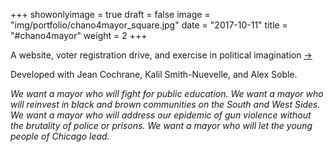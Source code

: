 +++
showonlyimage = true
draft = false
image = "img/portfolio/chano4mayor_square.jpg"
date = "2017-10-11"
title = "#chano4mayor"
weight = 2
+++

A website, voter registration drive, and exercise in political imagination 
[→](http://chanoformayor.com)
<!--more-->

Developed with Jean Cochrane, Kalil Smith-Nuevelle, and Alex Soble. 

<i>We want a mayor who will fight for public education. We want a mayor who will reinvest in black and brown communities on the South and West Sides. We want a mayor who will address our epidemic of gun violence without the brutality of police or prisons. We want a mayor who will let the young people of Chicago lead.<i>